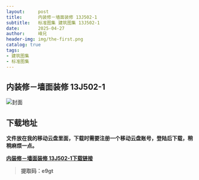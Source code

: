 ```yaml
---
layout:     post
title:      内装修－墙面装修 13J502-1
subtitle:   标准图集 建筑图集 13J502-1
date:       2025-04-27
author:     峰兄
header-img: img/the-first.png
catalog: true
tags:
- 建筑图集
- 标准图集
---
```

## 内装修－墙面装修 13J502-1
![封面](https://pic1.imgdb.cn/item/680deeff58cb8da5c8d032df.jpg)

## 下载地址 ##
**文件放在我的移动云盘里面，下载时需要注册一个移动云盘账号，登陆后下载，稍稍麻烦一点。**  
  
[**内装修－墙面装修 13J502-1下载链接**](https://caiyun.139.com/m/i?105Cq7rOZ1R7u)

> **提取码：e9gt**
